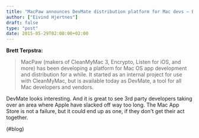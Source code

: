 ```yaml
---
title: "MacPaw announces DevMate distribution platform for Mac devs – BrettTerpstra.com"
author: ["Eivind Hjertnes"]
draft: false
type: "post"
date: 2015-05-29T02:00:00+02:00
---
```


**Brett Terpstra:**

> MacPaw (makers of CleanMyMac 3, Encrypto, Listen for iOS, and more)
> has been developing a platform for Mac OS app development and
> distribution for a while. It started as an internal project for use
> with CleanMyMac, but is available today as DevMate, a tool for all Mac
> developers and vendors.

DevMate looks interesting. And it is great to see 3rd party developers
taking over an area where Apple have slacked off way too long. The Mac
App Store is not a failure, but it could end up as one, if they don't
get their act together.

(#blog)

